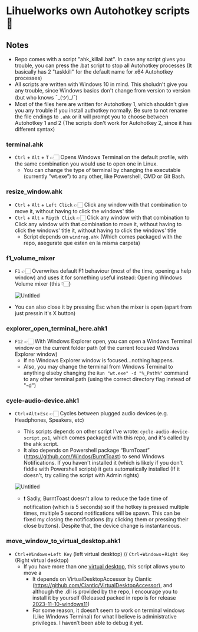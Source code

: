# Lihuelworks own Autohotkey scripts 🚀

## Notes
- Repo comes with a script "ahk_killall.bat". In case any script gives you trouble, you can press the .bat script to stop all Autohotkey processes (It basically has 2 "taskkill" for the default name for x64 Autohotkey processes)
- All scripts are written with Windows 10 in mind. This sholudn't give you any trouble, since Windows basics don't change from version to version (but who knows ¯\_(ツ)_/¯)
- Most of the files here are written for Autohotkey 1, which shouldn't give you any trouble if you install authotkey normally. Be sure to not rename the file endings to `.ahk` or it will prompt you to choose between Autohotkey 1 and 2 (The scripts don't work for Autohotkey 2, since it has different syntax)

### terminal.ahk
- `Ctrl` + `Alt` + `T` 👉🏻 Opens Windows Terminal on the default profile, with the same combination you would use to open one in Linux.
    - You can change the type of terminal by changing the executable (currently ”wt.exe”) to any other, like Powershell, CMD or Git Bash.

### resize_window.ahk
- `Ctrl` + `Alt` + `Left Click` 👉🏻 Click any window with that combination to move it, without having to click the windows' title
- `Ctrl` + `Alt` + `Rigth Click` 👉🏻 Click any window with that combination to Click any window with that combination to move it, without having to click the windows' title it, without having to click the windows' title
    - Script depends on `windrag.ahk` (Which comes packaged with the repo, asegurate que esten en la misma carpeta)

### f1_volume_mixer
- `F1` 👉🏻 Overwrites default F1 behaviour (most of the time, opening a help window) and uses it for something useful instead: Opening Windows Volume mixer (this 👇🏻)

    ![Untitled](https://imgur.com/m6tKFYO.png)

- You can also close it by pressing Esc when the mixer is open (apart from just pressin it's X button)

### explorer_open_terminal_here.ahk1

- `F12` 👉🏻 With Windows Explorer open, you can open a Windows Terminal window on the current folder path (of the current focused Windows Explorer window)
    - If no Windows Explorer window is focused...nothing happens.
    - Also, you may change the terminal from Windows Terminal to anything elseby changing the `Run "wt.exe" -d "%_Path%"` command to any other terminal path (using the correct directory flag instead of "-d")

### cycle-audio-device.ahk1

- `Ctrl`+`Alt`+`Esc` 👉🏻 Cycles between plugged audio devices (e.g. Headphones, Speakers, etc)
    - This scripts depends on other script I've wrote: `cycle-audio-device-script.ps1`, which comes packaged with this repo, and it's called by the ahk script.
    - It also depends on Powershell package “BurnToast” (https://github.com/Windos/BurntToast) to send Windows Notifications. If you haven't installed it (which is likely if you don't fiddle with Powershell scripts) it gets automatically installed (If it doesn't, try calling the script with Admin rights)
    
    ![Untitled](https://imgur.com/iQNqvle.png)

                
    - ❗ Sadly, BurntToast doesn't allow to reduce the fade time of notification (which is 5 seconds) so if the hotkey is pressed multiple times, multiple 5 second notifications will be spawn. This can be fixed my closing the notifications (by clicking them or pressing their close buttons). Despite that, the device change is instantaneous.

### move_window_to_virtual_desktop.ahk1
- `Ctrl`+`Windows`+`Left Key` (left virtual desktop) // `Ctrl`+`Windows`+`Right Key` (Right virtual desktop)
    - If you have more than one [virtual desktop](https://www.howtogeek.com/197625/how-to-use-virtual-desktops-in-windows-10/), this script allows you to move a
        - It depends on VirtualDesktopAccessor by Ciantic (https://github.com/Ciantic/VirtualDesktopAccessor), and although the .dll is provided by the repo, I encourage you to install it by yourself (Released packed in repo is for release [2023-11-10-windows11](https://github.com/Ciantic/VirtualDesktopAccessor/releases/tag/2023-11-10-windows11))
        - For some reason, it doesn’t seem to work on terminal windows (Like Windows Terminal) for what I believe is administrative privileges. I haven’t been able to debug it yet.